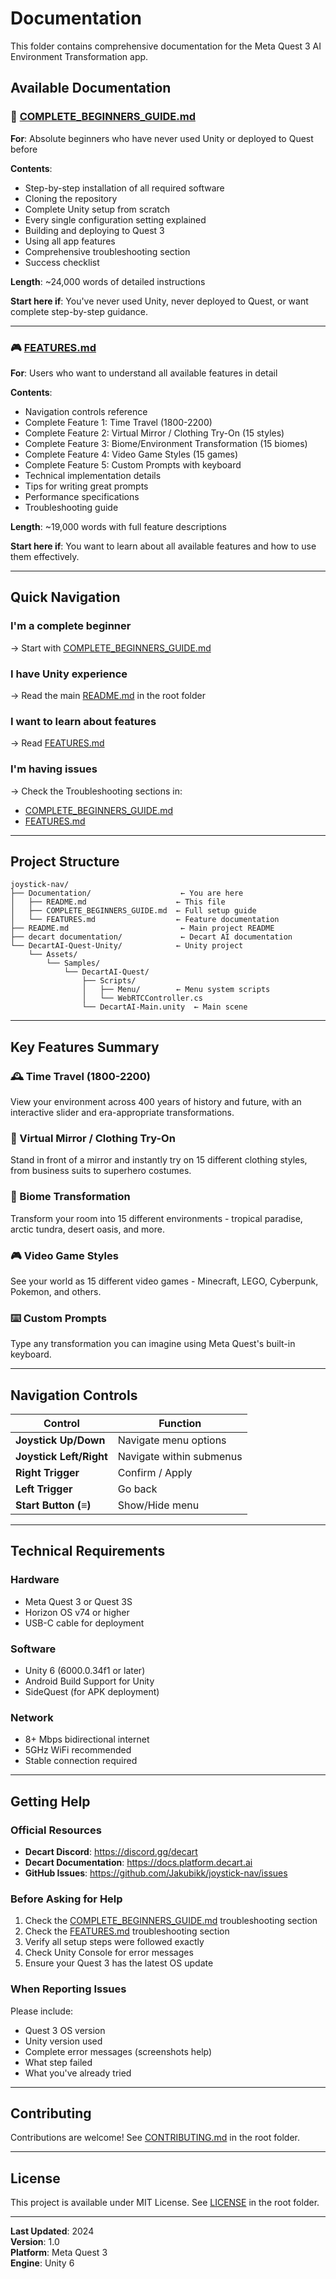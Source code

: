 # Documentation

This folder contains comprehensive documentation for the Meta Quest 3 AI Environment Transformation app.

## Available Documentation

### 📘 [COMPLETE_BEGINNERS_GUIDE.md](COMPLETE_BEGINNERS_GUIDE.md)
**For**: Absolute beginners who have never used Unity or deployed to Quest before

**Contents**:
- Step-by-step installation of all required software
- Cloning the repository
- Complete Unity setup from scratch
- Every single configuration setting explained
- Building and deploying to Quest 3
- Using all app features
- Comprehensive troubleshooting section
- Success checklist

**Length**: ~24,000 words of detailed instructions

**Start here if**: You've never used Unity, never deployed to Quest, or want complete step-by-step guidance.

---

### 🎮 [FEATURES.md](FEATURES.md)
**For**: Users who want to understand all available features in detail

**Contents**:
- Navigation controls reference
- Complete Feature 1: Time Travel (1800-2200)
- Complete Feature 2: Virtual Mirror / Clothing Try-On (15 styles)
- Complete Feature 3: Biome/Environment Transformation (15 biomes)
- Complete Feature 4: Video Game Styles (15 games)
- Complete Feature 5: Custom Prompts with keyboard
- Technical implementation details
- Tips for writing great prompts
- Performance specifications
- Troubleshooting guide

**Length**: ~19,000 words with full feature descriptions

**Start here if**: You want to learn about all available features and how to use them effectively.

---

## Quick Navigation

### I'm a complete beginner
→ Start with [COMPLETE_BEGINNERS_GUIDE.md](COMPLETE_BEGINNERS_GUIDE.md)

### I have Unity experience
→ Read the main [README.md](../README.md) in the root folder

### I want to learn about features
→ Read [FEATURES.md](FEATURES.md)

### I'm having issues
→ Check the Troubleshooting sections in:
- [COMPLETE_BEGINNERS_GUIDE.md](COMPLETE_BEGINNERS_GUIDE.md#troubleshooting)
- [FEATURES.md](FEATURES.md#troubleshooting)

---

## Project Structure

```
joystick-nav/
├── Documentation/                    ← You are here
│   ├── README.md                    ← This file
│   ├── COMPLETE_BEGINNERS_GUIDE.md  ← Full setup guide
│   └── FEATURES.md                  ← Feature documentation
├── README.md                         ← Main project README
├── decart documentation/             ← Decart AI documentation
└── DecartAI-Quest-Unity/            ← Unity project
    └── Assets/
        └── Samples/
            └── DecartAI-Quest/
                ├── Scripts/
                │   ├── Menu/        ← Menu system scripts
                │   └── WebRTCController.cs
                └── DecartAI-Main.unity  ← Main scene
```

---

## Key Features Summary

### 🕰️ Time Travel (1800-2200)
View your environment across 400 years of history and future, with an interactive slider and era-appropriate transformations.

### 👔 Virtual Mirror / Clothing Try-On
Stand in front of a mirror and instantly try on 15 different clothing styles, from business suits to superhero costumes.

### 🌴 Biome Transformation
Transform your room into 15 different environments - tropical paradise, arctic tundra, desert oasis, and more.

### 🎮 Video Game Styles
See your world as 15 different video games - Minecraft, LEGO, Cyberpunk, Pokemon, and others.

### ⌨️ Custom Prompts
Type any transformation you can imagine using Meta Quest's built-in keyboard.

---

## Navigation Controls

| Control | Function |
|---------|----------|
| **Joystick Up/Down** | Navigate menu options |
| **Joystick Left/Right** | Navigate within submenus |
| **Right Trigger** | Confirm / Apply |
| **Left Trigger** | Go back |
| **Start Button (≡)** | Show/Hide menu |

---

## Technical Requirements

### Hardware
- Meta Quest 3 or Quest 3S
- Horizon OS v74 or higher
- USB-C cable for deployment

### Software
- Unity 6 (6000.0.34f1 or later)
- Android Build Support for Unity
- SideQuest (for APK deployment)

### Network
- 8+ Mbps bidirectional internet
- 5GHz WiFi recommended
- Stable connection required

---

## Getting Help

### Official Resources
- **Decart Discord**: https://discord.gg/decart
- **Decart Documentation**: https://docs.platform.decart.ai
- **GitHub Issues**: https://github.com/Jakubikk/joystick-nav/issues

### Before Asking for Help
1. Check the [COMPLETE_BEGINNERS_GUIDE.md](COMPLETE_BEGINNERS_GUIDE.md) troubleshooting section
2. Check the [FEATURES.md](FEATURES.md) troubleshooting section
3. Verify all setup steps were followed exactly
4. Check Unity Console for error messages
5. Ensure your Quest 3 has the latest OS update

### When Reporting Issues
Please include:
- Quest 3 OS version
- Unity version used
- Complete error messages (screenshots help)
- What step failed
- What you've already tried

---

## Contributing

Contributions are welcome! See [CONTRIBUTING.md](../CONTRIBUTING.md) in the root folder.

---

## License

This project is available under MIT License. See [LICENSE](../LICENSE) in the root folder.

---

**Last Updated**: 2024  
**Version**: 1.0  
**Platform**: Meta Quest 3  
**Engine**: Unity 6
